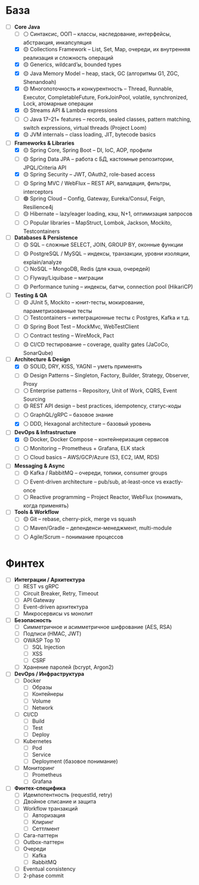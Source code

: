# База

- [ ] **Core Java**
    - [ ] ⚪ Синтаксис, ООП – классы, наследование, интерфейсы, абстракция, инкапсуляция
    - [x] 🟡 Collections Framework – List, Set, Map, очереди, их внутренняя реализация и сложность операций
    - [x] 🟡 Generics, wildcard’ы, bounded types
    - [x] 🟡 Java Memory Model – heap, stack, GC (алгоритмы G1, ZGC, Shenandoah)
    - [x] 🟡 Многопоточность и конкурентность – Thread, Runnable, Executor, CompletableFuture, ForkJoinPool, volatile, synchronized, Lock, атомарные операции
    - [x] 🟡 Streams API & Lambda expressions
    - [ ] ⚪ Java 17–21+ features – records, sealed classes, pattern matching, switch expressions, virtual threads (Project Loom)
    - [x] 🟡 JVM internals – class loading, JIT, bytecode basics

- [ ] **Frameworks & Libraries**
    - [x] 🟡 Spring Core, Spring Boot – DI, IoC, AOP, профили
    - [ ] 🟡 Spring Data JPA – работа с БД, кастомные репозитории, JPQL/Criteria API
    - [x] 🟡 Spring Security – JWT, OAuth2, role-based access
    - [ ] 🟡 Spring MVC / WebFlux – REST API, валидация, фильтры, interceptors
    - [ ] 🟢 Spring Cloud – Config, Gateway, Eureka/Consul, Feign, Resilience4j
    - [ ] 🟡 Hibernate – lazy/eager loading, кэш, N+1, оптимизация запросов
    - [ ] ⚪ Popular libraries – MapStruct, Lombok, Jackson, Mockito, Testcontainers

- [ ] **Databases & Persistence**
    - [ ] 🟡 SQL – сложные SELECT, JOIN, GROUP BY, оконные функции
    - [ ] 🟡 PostgreSQL / MySQL – индексы, транзакции, уровни изоляции, explain/analyze
    - [ ] ⚪ NoSQL – MongoDB, Redis (для кэша, очередей)
    - [ ] ⚪ Flyway/Liquibase – миграции
    - [ ] 🟡 Performance tuning – индексы, батчи, connection pool (HikariCP)

- [ ] **Testing & QA**
    - [ ] 🟡 JUnit 5, Mockito – юнит-тесты, мокирование, параметризованные тесты
    - [ ] ⚪ Testcontainers – интеграционные тесты с Postgres, Kafka и т.д.
    - [ ] 🟡 Spring Boot Test – MockMvc, WebTestClient
    - [ ] ⚪ Contract testing – WireMock, Pact
    - [ ] 🟡 CI/CD тестирование – coverage, quality gates (JaCoCo, SonarQube)

- [ ] **Architecture & Design**
    - [x] 🟡 SOLID, DRY, KISS, YAGNI – уметь применять
    - [ ] 🟡 Design Patterns – Singleton, Factory, Builder, Strategy, Observer, Proxy
    - [ ] ⚪ Enterprise patterns – Repository, Unit of Work, CQRS, Event Sourcing
    - [ ] 🟡 REST API design – best practices, idempotency, статус-коды
    - [ ] ⚪ GraphQL/gRPC – базовое знание
    - [x] ⚪ DDD, Hexagonal architecture – базовый уровень

- [ ] **DevOps & Infrastructure**
    - [x] 🟡 Docker, Docker Compose – контейнеризация сервисов
    - [ ] ⚪ Monitoring – Prometheus + Grafana, ELK stack
    - [ ] ⚪ Cloud basics – AWS/GCP/Azure (S3, EC2, IAM, RDS)

- [ ] **Messaging & Async**
    - [ ] 🟡 Kafka / RabbitMQ – очереди, топики, consumer groups
    - [ ] ⚪ Event-driven architecture – pub/sub, at-least-once vs exactly-once
    - [ ] ⚪ Reactive programming – Project Reactor, WebFlux (понимать, когда применять)

- [ ] **Tools & Workflow**
    - [ ] 🟡 Git – rebase, cherry-pick, merge vs squash
    - [ ] ⚪ Maven/Gradle – депенденси-менеджмент, multi-module
    - [ ] ⚪ Agile/Scrum – понимание процессов

# Финтех


- [ ] **Интеграции / Архитектура**
	- [ ] REST vs gRPC
	- [ ] Circuit Breaker, Retry, Timeout
	- [ ] API Gateway
	- [ ] Event-driven архитектура
	- [ ] Микросервисы vs монолит

- [ ] **Безопасность**
	- [ ] Симметричное и асимметричное шифрование (AES, RSA)
	- [ ] Подписи (HMAC, JWT)
	- [ ] OWASP Top 10 
	    - [ ] SQL Injection
	    - [ ] XSS
	    - [ ] CSRF
	- [ ] Хранение паролей (bcrypt, Argon2)

- [ ] **DevOps / Инфраструктура**
	- [ ] Docker 
	    - [ ] Образы
	    - [ ] Контейнеры
	    - [ ] Volume
	    - [ ] Network
	- [ ] CI/CD
	    - [ ] Build
	    - [ ] Test
	    - [ ] Deploy
	- [ ] Kubernetes
	    - [ ] Pod
	    - [ ] Service
	    - [ ] Deployment (базовое понимание)
	- [ ] Мониторинг
	    - [ ] Prometheus
	    - [ ] Grafana

- [ ] **Финтех-специфика**
	- [ ] Идемпотентность (requestId, retry)
	- [ ] Двойное списание и защита
	- [ ] Workflow транзакций
	    - [ ] Авторизация
	    - [ ] Клиринг
	    - [ ] Сеттлмент
	- [ ] Сага-паттерн
	- [ ] Outbox-паттерн
	- [ ] Очереди
	    - [ ] Kafka
	    - [ ] RabbitMQ
	- [ ] Eventual consistency
	- [ ] 2-phase commit